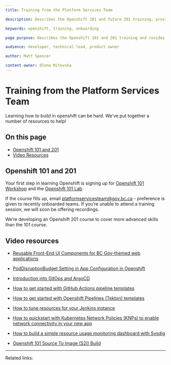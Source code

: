 ```yaml
---
title: Training from the Platform Services Team

description: Describes the Openshift 101 and future 201 training, provides interal and external resources for learning Openshift.  

keywords: openshift, training, onboarding

page purpose: Describes the Openshift 101 and 201 training and rovides registration links for training. Provides alternatives such as videos and written training material. 

audience: developer, technical lead, product owner

author: Matt Spencer

content owner: Olena Mitovska
---
```

# Training from the Platform Services Team
Learning how to build in openshift can be hard. We’ve put together a number of resources to help!

## On this page
- [Openshift 101 and 201](#openshift101201)
- [Video Resources](#)

## Openshift 101 and 201 <a name="openshift101201"></a>

Your first step in learning Openshift is signing up for [Openshift 101 Workshop](https://www.eventbrite.ca/e/311464688267/) and the [Openshift 101 Lab](https://www.eventbrite.ca/e/311481077287). 

If the course fills up, email platformservicesteam@gov.bc.ca - preference is given to recently onboarded teams. If you’re unable to attend a training session, we will soon be offering recordings. 

We’re developing an Openshift 201 course to cover more advanced skills than the 101 course. 
 
 ## Video resources <a name="video"></a>

 - [Reusable Front-End UI Components for BC Gov-themed web applications](https://www.youtube.com/watch?v=eFi5QJo2hgo&t=4s)

 - [PodDisruptionBudget Setting in App Configuration in Openshift](https://www.youtube.com/watch?v=0AGZ5no6-yo)

 - [Introduction into GitOps and ArgoCD](https://www.youtube.com/watch?v=-Tkqe0lRuE0)

 - [How to get started with GitHub Actions pipeline templates](https://www.youtube.com/watch?v=spUAx_ADhOY)

 - [How to get started with Openshift Pipelines (Tekton) templates](https://www.youtube.com/watch?v=aO6tLFqstQk)

 - [How to tune resources for your Jenkins instance](https://www.youtube.com/watch?v=npMbAtJZSO0)

 - [How to quickstart with Kubernetes Network Policies (KNPs) to enable network connectivity in your new app](https://www.youtube.com/watch?v=qOoIbp9ZZY0)

 - [How to build a simple resource usage monitoring dashboard with Sysdig](https://www.youtube.com/watch?v=W9xM5rd9CaQ)

 - [Openshift 101 Source To Image (S2I) Build](https://youtu.be/uTnBWfG-3Ns)

---
Related links:
<!-- Link to the external resources page when developed?>
---